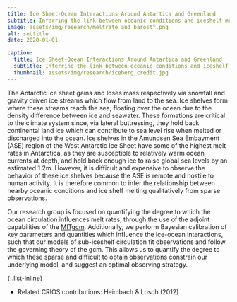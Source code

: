 ```yaml
---
title: Ice Sheet-Ocean Interactions Around Antartica and Greenland
subtitle: Inferring the link between oceanic conditions and iceshelf melting in Antarctica
image: assets/img/research/meltrate_and_barostf.png
alt: subtitle
date: 2020-01-01

caption:
  title: Ice Sheet-Ocean Interactions Around Antartica and Greenland
  subtitle: Inferring the link between oceanic conditions and iceshelf melting in Antarctica
  thumbnail: assets/img/research/iceberg_credit.jpg
---
```


The Antarctic ice sheet gains and loses mass respectively via snowfall and
gravity driven ice streams which flow from land to the sea.
Ice shelves form where these streams reach the sea, floating over the ocean due
to the density difference between ice and seawater.
These formations are critical to the climate system since, via lateral
buttressing, they hold back continental land ice which can contribute to sea
level rise when melted or discharged into the ocean.
Ice shelves in the Amundsen Sea Embayment (ASE) region of the West Antarctic Ice
Sheet have some of the highest melt rates in Antarctica, as they are susceptible
to relatively warm ocean currents at depth, and hold back enough
ice to raise global sea levels by an estimated 1.2m.
However, it is difficult and expensive to observe the behavior of these ice
shelves because the ASE is remote and hostile to human activity.
It is therefore common to infer the relationship between nearby oceanic
conditions and ice shelf melting qualitatively from sparse observations.

Our research group is focused on quantifying the degree to which the ocean
circulation influences melt rates, through the use of the adjoint capabilities
of the [MITgcm](https://mitgcm.readthedocs.io/en/latest/).
Additionally, we perform Bayesian calibration of key parameters and
quantities which influence the ice-ocean interactions, such that our models of
sub-iceshelf circulation fit observations and follow the governing theory of the
gcm.
This allows us to quantify the degree to which these sparse and difficult to
obtain observations constrain our underlying model, and suggest an optimal
observing strategy.



{:.list-inline}
- Related CRIOS contributions: Heimbach & Losch (2012)

